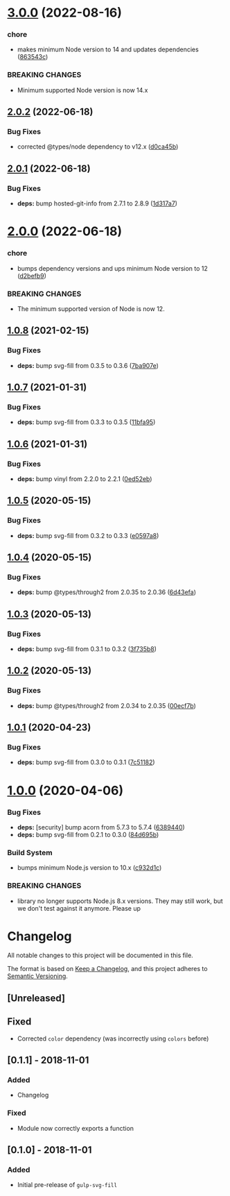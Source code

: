 # [3.0.0](https://github.com/c1rrus/gulp-svg-fill/compare/v2.0.2...v3.0.0) (2022-08-16)


### chore

* makes minimum Node version to 14 and updates dependencies ([863543c](https://github.com/c1rrus/gulp-svg-fill/commit/863543cdcb8b5484d55aceb7b0239c0288f82814))


### BREAKING CHANGES

* Minimum supported Node version is now 14.x

## [2.0.2](https://github.com/c1rrus/gulp-svg-fill/compare/v2.0.1...v2.0.2) (2022-06-18)


### Bug Fixes

* corrected @types/node dependency to v12.x ([d0ca45b](https://github.com/c1rrus/gulp-svg-fill/commit/d0ca45bfda57421d64a72060297fb00fde6b2556))

## [2.0.1](https://github.com/c1rrus/gulp-svg-fill/compare/v2.0.0...v2.0.1) (2022-06-18)


### Bug Fixes

* **deps:** bump hosted-git-info from 2.7.1 to 2.8.9 ([1d317a7](https://github.com/c1rrus/gulp-svg-fill/commit/1d317a78e91b96f88deee122d86915f9125c0ae4))

# [2.0.0](https://github.com/c1rrus/gulp-svg-fill/compare/v1.0.8...v2.0.0) (2022-06-18)


### chore

* bumps dependency versions and ups minimum Node version to 12 ([d2befb9](https://github.com/c1rrus/gulp-svg-fill/commit/d2befb99b094c74aae0d6c6ab18d882eea07711f))


### BREAKING CHANGES

* The minimum supported version of Node is now 12.

## [1.0.8](https://github.com/c1rrus/gulp-svg-fill/compare/v1.0.7...v1.0.8) (2021-02-15)


### Bug Fixes

* **deps:** bump svg-fill from 0.3.5 to 0.3.6 ([7ba907e](https://github.com/c1rrus/gulp-svg-fill/commit/7ba907ee0f95c989be99f27def9c1685e05ee4e7))

## [1.0.7](https://github.com/c1rrus/gulp-svg-fill/compare/v1.0.6...v1.0.7) (2021-01-31)


### Bug Fixes

* **deps:** bump svg-fill from 0.3.3 to 0.3.5 ([11bfa95](https://github.com/c1rrus/gulp-svg-fill/commit/11bfa95c8beb41cc5c277c3bc35a06fdb4a4e45e))

## [1.0.6](https://github.com/c1rrus/gulp-svg-fill/compare/v1.0.5...v1.0.6) (2021-01-31)


### Bug Fixes

* **deps:** bump vinyl from 2.2.0 to 2.2.1 ([0ed52eb](https://github.com/c1rrus/gulp-svg-fill/commit/0ed52ebb9615273d65f9ae83b9f7a1a95e1a7465))

## [1.0.5](https://github.com/c1rrus/gulp-svg-fill/compare/v1.0.4...v1.0.5) (2020-05-15)


### Bug Fixes

* **deps:** bump svg-fill from 0.3.2 to 0.3.3 ([e0597a8](https://github.com/c1rrus/gulp-svg-fill/commit/e0597a8c6d9b38e436592785285310d3d52e987d))

## [1.0.4](https://github.com/c1rrus/gulp-svg-fill/compare/v1.0.3...v1.0.4) (2020-05-15)


### Bug Fixes

* **deps:** bump @types/through2 from 2.0.35 to 2.0.36 ([6d43efa](https://github.com/c1rrus/gulp-svg-fill/commit/6d43efac751f26e2d9fb0392fe81c03982979217))

## [1.0.3](https://github.com/c1rrus/gulp-svg-fill/compare/v1.0.2...v1.0.3) (2020-05-13)


### Bug Fixes

* **deps:** bump svg-fill from 0.3.1 to 0.3.2 ([3f735b8](https://github.com/c1rrus/gulp-svg-fill/commit/3f735b89aa58d885495fd15af59e9e2b0310ae4b))

## [1.0.2](https://github.com/c1rrus/gulp-svg-fill/compare/v1.0.1...v1.0.2) (2020-05-13)


### Bug Fixes

* **deps:** bump @types/through2 from 2.0.34 to 2.0.35 ([00ecf7b](https://github.com/c1rrus/gulp-svg-fill/commit/00ecf7be66996a36c2104bdfaa7194b3315716b3))

## [1.0.1](https://github.com/c1rrus/gulp-svg-fill/compare/v1.0.0...v1.0.1) (2020-04-23)


### Bug Fixes

* **deps:** bump svg-fill from 0.3.0 to 0.3.1 ([7c51182](https://github.com/c1rrus/gulp-svg-fill/commit/7c5118238080f378bb1b4e83f1dab662db1163e2))

# [1.0.0](https://github.com/c1rrus/gulp-svg-fill/compare/v0.2.0...v1.0.0) (2020-04-06)


### Bug Fixes

* **deps:** [security] bump acorn from 5.7.3 to 5.7.4 ([6389440](https://github.com/c1rrus/gulp-svg-fill/commit/638944028870f6707f1f7ff6b74494b0901ac6f9))
* **deps:** bump svg-fill from 0.2.1 to 0.3.0 ([84d695b](https://github.com/c1rrus/gulp-svg-fill/commit/84d695b6e5c76f676c614d084c699a4d658ff388))


### Build System

* bumps minimum Node.js version to 10.x ([c932d1c](https://github.com/c1rrus/gulp-svg-fill/commit/c932d1cc62a3aa9a09695cd51a9753375b70e14c))


### BREAKING CHANGES

* library no longer supports Node.js 8.x versions. They may still work, but we don't
test against it anymore. Please up

# Changelog
All notable changes to this project will be documented in this file.

The format is based on [Keep a Changelog](https://keepachangelog.com/en/1.0.0/),
and this project adheres to [Semantic Versioning](https://semver.org/spec/v2.0.0.html).

## [Unreleased]
## Fixed
- Corrected `color` dependency (was incorrectly using `colors` before)

## [0.1.1] - 2018-11-01
### Added
- Changelog

### Fixed
- Module now correctly exports a function

## [0.1.0] - 2018-11-01
### Added
- Initial pre-release of `gulp-svg-fill`
